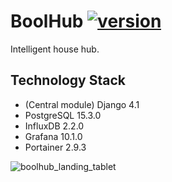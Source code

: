 # BoolHub [![version](https://img.shields.io/badge/version-0.12.0-blue.svg)](https://semver.org)
Intelligent house hub.

## Technology Stack
- (Central module) Django 4.1
- PostgreSQL 15.3.0
- InfluxDB 2.2.0
- Grafana 10.1.0
- Portainer 2.9.3

![boolhub_landing_tablet](https://github.com/m-godlewski/boolhub/assets/26858783/39a072d9-11b4-420c-8326-ac9cbcba6e84)
